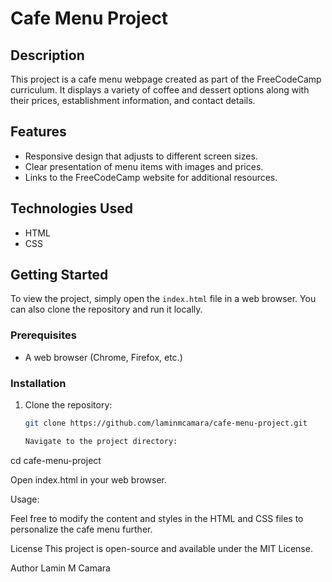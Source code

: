 # Cafe Menu Project

## Description
This project is a cafe menu webpage created as part of the FreeCodeCamp curriculum. It displays a variety of coffee and dessert options along with their prices, establishment information, and contact details.

## Features
- Responsive design that adjusts to different screen sizes.
- Clear presentation of menu items with images and prices.
- Links to the FreeCodeCamp website for additional resources.

## Technologies Used
- HTML
- CSS

## Getting Started
To view the project, simply open the `index.html` file in a web browser. You can also clone the repository and run it locally.

### Prerequisites
- A web browser (Chrome, Firefox, etc.)

### Installation
1. Clone the repository:
   ```bash
   git clone https://github.com/laminmcamara/cafe-menu-project.git

   Navigate to the project directory:

cd cafe-menu-project

Open index.html in your web browser.

Usage:

Feel free to modify the content and styles in the HTML and CSS files to personalize the cafe menu further.

License
This project is open-source and available under the MIT License.

Author
Lamin M Camara
